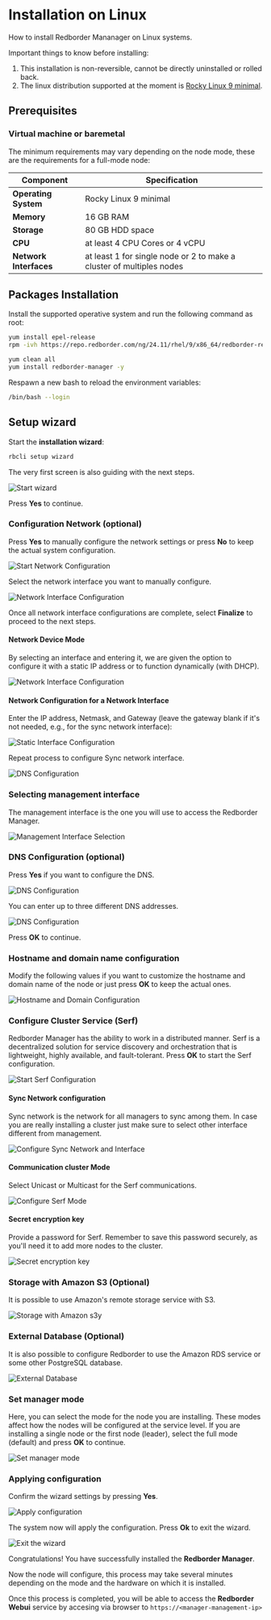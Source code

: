 
# Installation on Linux

How to install Redborder Mananager on Linux systems.

Important things to know before installing:

1. This installation is non-reversible, cannot be directly uninstalled or rolled back.
2. The linux distribution supported at the moment is [Rocky Linux 9 minimal](https://rockylinux.org/download).

## Prerequisites

### Virtual machine or baremetal

The minimum requirements may vary depending on the node mode, these are the requirements for a full-mode node:

| **Component**      | **Specification**                                     |
|--------------------|-------------------------------------------------------|
| **Operating System** | Rocky Linux 9 minimal                               |
| **Memory**         | 16 GB RAM                                             |
| **Storage**        | 80 GB HDD space                                       |
| **CPU**            | at least 4 CPU Cores or 4 vCPU                        |
| **Network Interfaces**  | at least 1 for single node or 2 to make a cluster of multiples nodes     |

## Packages Installation

Install the supported operative system and run the following command as root:

``` bash title="Repositories installation"
yum install epel-release
rpm -ivh https://repo.redborder.com/ng/24.11/rhel/9/x86_64/redborder-repo-24.11-0.0.1-1.el9.rb.noarch.rpm
```
``` bash title="Install redborder-manage package"
yum clean all
yum install redborder-manager -y
```

Respawn a new bash to reload the environment variables:

``` bash title="Bash reload"
/bin/bash --login
```

## Setup wizard

Start the **installation wizard**:

``` bash title="Installation wizard command"
rbcli setup wizard
```

The very first screen is also guiding with the next steps.

![Start wizard](images/ch02_wizard_001.png)

Press **Yes** to continue.

### Configuration Network (optional)

Press **Yes** to manually configure the network settings or press **No** to keep the actual system configuration.

![Start Network Configuration](images/ch02_wizard_002.png)

Select the network interface you want to manually configure.

![Network Interface Configuration](images/ch02_wizard_003.png)

Once all network interface configurations are complete, select **Finalize** to proceed to the next steps.

#### Network Device Mode

By selecting an interface and entering it, we are given the option to configure it with a static IP address or to function dynamically (with DHCP).

![Network Interface Configuration](images/ch02_wizard_004.png)

#### Network Configuration for a Network Interface

Enter the IP address, Netmask, and Gateway (leave the gateway blank if it's not needed, e.g., for the sync network interface):

![Static Interface Configuration](images/ch02_wizard_005.png)

Repeat process to configure Sync network interface.

![DNS Configuration](images/ch02_wizard_007.png)

### Selecting management interface

The management interface is the one you will use to access the Redborder Manager. 

![Management Interface Selection](images/ch02_wizard_006.png)

### DNS Configuration (optional)

Press **Yes** if you want to configure the DNS.

![DNS Configuration](images/ch02_wizard_009.png)

You can enter up to three different DNS addresses.

![DNS Configuration](images/ch02_wizard_010.png)

Press **OK** to continue.

### Hostname and domain name configuration

Modify the following values if you want to customize the hostname and domain name of the node or just press **OK** to keep the actual ones.

![Hostname and Domain Configuration](images/ch02_wizard_011.png)

### Configure Cluster Service (Serf)

Redborder Manager has the ability to work in a distributed manner. Serf is a decentralized solution for service discovery and orchestration that is lightweight, highly available, and fault-tolerant. Press **OK** to start the Serf configuration.

![Start Serf Configuration](images/ch02_wizard_012.png)

#### Sync Network configuration

Sync network is the network for all managers to sync among them. In case you are really installing a cluster just make sure to select other interface different from management.

![Configure Sync Network and Interface](images/ch02_wizard_013.png)

#### Communication cluster Mode

Select Unicast or Multicast for the Serf communications.

![Configure Serf Mode](images/ch02_wizard_014.png)

#### Secret encryption key

Provide a password for Serf. Remember to save this password securely, as you'll need it to add more nodes to the cluster.

![Secret encryption key](images/ch02_wizard_015.png)

### Storage with Amazon S3 (Optional)

It is possible to use Amazon's remote storage service with S3.

![Storage with Amazon s3y](images/ch02_wizard_016.png)

### External Database (Optional)

It is also possible to configure Redborder to use the Amazon RDS service or some other PostgreSQL database.

![External Database](images/ch02_wizard_017.png)

### Set manager mode

Here, you can select the mode for the node you are installing. These modes affect how the nodes will be configured at the service level. If you are installing a single node or the first node (leader), select the full mode (default) and press **OK** to continue.

![Set manager mode](images/ch02_wizard_018.png)

### Applying configuration

Confirm the wizard settings by pressing **Yes**.

![Apply configuration](images/ch02_wizard_019.png)

The system now will apply the configuration. Press **Ok** to exit the wizard.

![Exit the wizard](images/ch02_wizard_020.png)

Congratulations! You have successfully installed the **Redborder Manager**.

Now the node will configure, this process may take several minutes depending on the mode and the hardware on which it is installed.

Once this process is completed, you will be able to access the **Redborder Webui** service by accesing via browser to `https://<manager-management-ip>`
